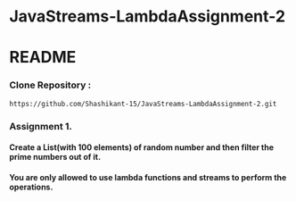 # JavaStreams-LambdaAssignment-2

# README

### Clone Repository :
```
https://github.com/Shashikant-15/JavaStreams-LambdaAssignment-2.git
```
### Assignment 1. 
#### Create a List<Integer>(with 100 elements) of random number and then filter the prime numbers out of it.
#### You are only allowed to use lambda functions and streams to perform the operations.
